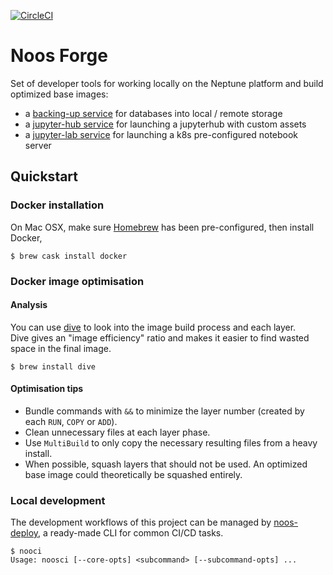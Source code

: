 [![CircleCI](https://circleci.com/gh/noosenergy/noos-forge.svg?style=svg&circle-token=6ed140ddf30bafe312339a5d3adaec60106d0710)](https://circleci.com/gh/noosenergy/noos-forge)

# Noos Forge
Set of developer tools for working locally on the Neptune platform and build optimized base images:

* a [backing-up service](./docker/db-back-up) for databases into local / remote storage
* a [jupyter-hub service](docker/jupyterhub) for launching a jupyterhub with custom assets
* a [jupyter-lab service](docker/jupyterlab) for launching a k8s pre-configured notebook server

## Quickstart

### Docker installation

On Mac OSX, make sure [Homebrew](https://brew.sh/) has been pre-configured, then install Docker,

    $ brew cask install docker

### Docker image optimisation

#### Analysis

You can use [dive](https://github.com/wagoodman/dive) to look into the image build process and each layer.\
Dive gives an "image efficiency" ratio and makes it easier to find wasted space in the final image.

    $ brew install dive

#### Optimisation tips

- Bundle commands with `&&` to minimize the layer number (created by each `RUN`, `COPY` or `ADD`).
- Clean unnecessary files at each layer phase.
- Use `MultiBuild` to only copy the necessary resulting files from a heavy install.
- When possible, squash layers that should not be used. An optimized base image could theoretically be squashed entirely.

### Local development

The development workflows of this project can be managed by [noos-deploy](https://github.com/noosenergy/noos-deploy), a ready-made CLI for common CI/CD tasks.

```
$ nooci
Usage: noosci [--core-opts] <subcommand> [--subcommand-opts] ...
```
